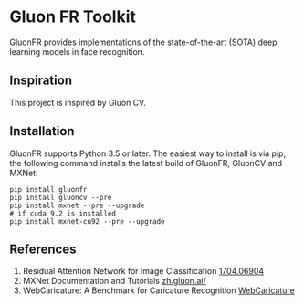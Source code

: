 # Gluon FR Toolkit
GluonFR provides implementations of the state-of-the-art (SOTA) deep learning models in face recognition.


## Inspiration
This project is inspired by Gluon CV. 

## Installation
GluonFR supports Python 3.5 or later. 
The easiest way to install is via pip, the following command installs the latest build of GluonFR, GluonCV and MXNet:
```
pip install gluonfr
pip install gluoncv --pre
pip install mxnet --pre --upgrade
# if cuda 9.2 is installed
pip install mxnet-cu92 --pre --upgrade
```

## References
1. Residual Attention Network for Image Classification [1704.06904](https://arxiv.org/abs/1704.06904)
1. MXNet Documentation and Tutorials [zh.gluon.ai/](http://zh.gluon.ai/)
1. WebCaricature: A Benchmark for Caricature Recognition [WebCaricature](https://cs.nju.edu.cn/rl/WebCaricature.htm)